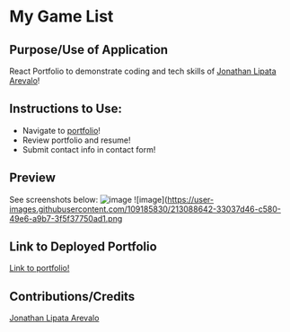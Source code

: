 # My Game List

## Purpose/Use of Application
React Portfolio to demonstrate coding and tech skills of [Jonathan Lipata Arevalo](https://github.com/JonaThicke274)!
 
## Instructions to Use:
* Navigate to [portfolio]()!
* Review portfolio and resume!
* Submit contact info in contact form!

## Preview
See screenshots below:
![image](https://user-images.githubusercontent.com/109185830/213088597-38b5a8a4-8fcb-4fa2-ab1f-4f1a3e8d52a7.png)
![image](https://user-images.githubusercontent.com/109185830/213088642-33037d46-c580-49e6-a9b7-3f5f37750ad1.png


## Link to Deployed Portfolio
[Link to portfolio!]()

## Contributions/Credits
[Jonathan Lipata Arevalo](https://github.com/JonaThicke274)
